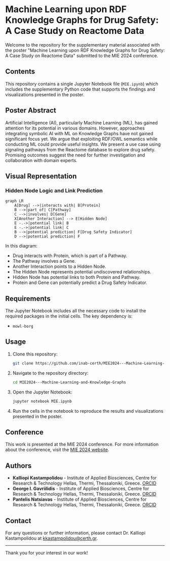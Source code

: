# Machine Learning upon RDF Knowledge Graphs for Drug Safety: A Case Study on Reactome Data

Welcome to the repository for the supplementary material associated with the poster "Machine Learning upon RDF Knowledge Graphs for Drug Safety: A Case Study on Reactome Data" submitted to the MIE 2024 conference.

## Contents

This repository contains a single Jupyter Notebook file (`MIE.ipynb`) which includes the supplementary Python code that supports the findings and visualizations presented in the poster.

## Poster Abstract

Artificial Intelligence (AI), particularly Machine Learning (ML), has gained attention for its potential in various domains. However, approaches integrating symbolic AI with ML on Knowledge Graphs have not gained significant focus yet. We argue that exploiting RDF/OWL semantics while conducting ML could provide useful insights. We present a use case using signaling pathways from the Reactome database to explore drug safety. Promising outcomes suggest the need for further investigation and collaboration with domain experts.

## Visual Representation

### Hidden Node Logic and Link Prediction

```mermaid
graph LR
    A[Drug] -->|interacts with| B[Protein]
    B -->|part of| C[Pathway]
    C -->|involves| D[Gene]
    X[Another Interaction] --> E[Hidden Node]
    E -.->|potential link| B
    E -.->|potential link| C
    B -->|potential prediction| F[Drug Safety Indicator]
    D -->|potential prediction| F
```
In this diagram:

* Drug interacts with Protein, which is part of a Pathway.
* The Pathway involves a Gene.
* Another Interaction points to a Hidden Node.
* The Hidden Node represents potential undiscovered relationships.
* Hidden Node has potential links to both Protein and Pathway.
* Protein and Gene can potentially predict a Drug Safety Indicator.

## Requirements

The Jupyter Notebook includes all the necessary code to install the required packages in the initial cells. The key dependency is:
- `mowl-borg`

## Usage

1. Clone this repository:
    ```bash
    git clone https://github.com/inab-certh/MIE2024---Machine-Learning-and-Knowledge-Graphs.git
    ```
2. Navigate to the repository directory:
    ```bash
    cd MIE2024---Machine-Learning-and-Knowledge-Graphs
    ```
3. Open the Jupyter Notebook:
    ```bash
    jupyter notebook MIE.ipynb
    ```
4. Run the cells in the notebook to reproduce the results and visualizations presented in the poster.

## Conference

This work is presented at the MIE 2024 conference. For more information about the conference, visit the [MIE 2024 website](https://mie2024.org/).

## Authors

- **Kalliopi Kastampolidou** - Institute of Applied Biosciences, Centre for Research & Technology Hellas, Thermi, Thessaloniki, Greece. [ORCID](https://orcid.org/0000-0003-3607-9569)
- **George I. Gavriilidis** - Institute of Applied Biosciences, Centre for Research & Technology Hellas, Thermi, Thessaloniki, Greece. [ORCID](https://orcid.org/0000-0003-2575-4354)
- **Pantelis Natsiavas** - Institute of Applied Biosciences, Centre for Research & Technology Hellas, Thermi, Thessaloniki, Greece. [ORCID](https://orcid.org/0000-0002-4061-9815)

## Contact

For any questions or further information, please contact Dr. Kalliopi Kastampolidou at [kkastampolidou@certh.gr](mailto:kkastampolidou@certh.gr).

---

Thank you for your interest in our work!
